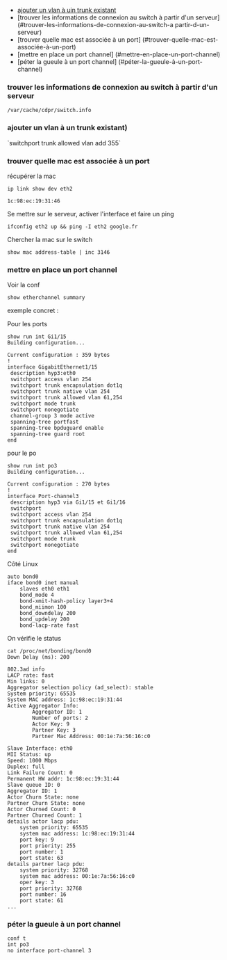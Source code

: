 * [ajouter un vlan à uin trunk existant](#ajouter-un-vlan-a-un-trunk-existant)
* [trouver les informations de connexion au switch à partir d'un serveur](#trouver-les-informations-de-connexion-au-switch-a partir-d-un-serveur)
* [trouver quelle mac est associée à un port] (#trouver-quelle-mac-est-associée-à-un-port) 
* [mettre en place un port channel] (#mettre-en-place-un-port-channel)
* [péter la gueule à un port channel] (#péter-la-gueule-à-un-port-channel)

### trouver les informations de connexion au switch à partir d'un serveur

`/var/cache/cdpr/switch.info`


### ajouter un vlan à un trunk existant)

`switchport trunk allowed vlan add 355̀


### trouver quelle mac est associée à un port

récupérer la mac 
```
ip link show dev eth2

1c:98:ec:19:31:46

```

Se mettre sur le serveur, activer l'interface et faire un ping
```
ifconfig eth2 up && ping -I eth2 google.fr
```
Chercher la mac sur le switch
```
show mac address-table | inc 3146
```

### mettre en place un port channel

Voir la conf 
```
show etherchannel summary
```

exemple concret :

Pour les ports
```
show run int Gi1/15
Building configuration...

Current configuration : 359 bytes
!
interface GigabitEthernet1/15
 description hyp3:eth0
 switchport access vlan 254
 switchport trunk encapsulation dot1q
 switchport trunk native vlan 254
 switchport trunk allowed vlan 61,254
 switchport mode trunk
 switchport nonegotiate
 channel-group 3 mode active
 spanning-tree portfast
 spanning-tree bpduguard enable
 spanning-tree guard root
end
```

pour le po
```
show run int po3
Building configuration...

Current configuration : 270 bytes
!
interface Port-channel3
 description hyp3 via Gi1/15 et Gi1/16
 switchport
 switchport access vlan 254
 switchport trunk encapsulation dot1q
 switchport trunk native vlan 254
 switchport trunk allowed vlan 61,254
 switchport mode trunk
 switchport nonegotiate
end
```

Côté Linux

```
auto bond0
iface bond0 inet manual
    slaves eth0 eth1
    bond_mode 4
    bond-xmit-hash-policy layer3+4
    bond_miimon 100
    bond_downdelay 200
    bond_updelay 200
    bond-lacp-rate fast
```

On vérifie le status

```
cat /proc/net/bonding/bond0
Down Delay (ms): 200

802.3ad info
LACP rate: fast
Min links: 0
Aggregator selection policy (ad_select): stable
System priority: 65535
System MAC address: 1c:98:ec:19:31:44
Active Aggregator Info:
        Aggregator ID: 1
        Number of ports: 2
        Actor Key: 9
        Partner Key: 3
        Partner Mac Address: 00:1e:7a:56:16:c0

Slave Interface: eth0
MII Status: up
Speed: 1000 Mbps
Duplex: full
Link Failure Count: 0
Permanent HW addr: 1c:98:ec:19:31:44
Slave queue ID: 0
Aggregator ID: 1
Actor Churn State: none
Partner Churn State: none
Actor Churned Count: 0
Partner Churned Count: 1
details actor lacp pdu:
    system priority: 65535
    system mac address: 1c:98:ec:19:31:44
    port key: 9
    port priority: 255
    port number: 1
    port state: 63
details partner lacp pdu:
    system priority: 32768
    system mac address: 00:1e:7a:56:16:c0
    oper key: 3
    port priority: 32768
    port number: 16
    port state: 61
...
```

### péter la gueule à un port channel

```
conf t 
int po3
no interface port-channel 3
```
